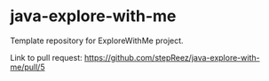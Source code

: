 # java-explore-with-me
Template repository for ExploreWithMe project.

Link to pull request: https://github.com/stepReez/java-explore-with-me/pull/5
